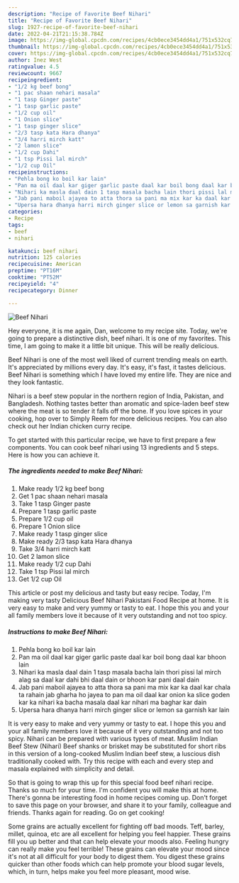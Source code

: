```yaml
---
description: "Recipe of Favorite Beef Nihari"
title: "Recipe of Favorite Beef Nihari"
slug: 1927-recipe-of-favorite-beef-nihari
date: 2022-04-21T21:15:38.784Z
image: https://img-global.cpcdn.com/recipes/4cb0ece3454dd4a1/751x532cq70/beef-nihari-recipe-main-photo.jpg
thumbnail: https://img-global.cpcdn.com/recipes/4cb0ece3454dd4a1/751x532cq70/beef-nihari-recipe-main-photo.jpg
cover: https://img-global.cpcdn.com/recipes/4cb0ece3454dd4a1/751x532cq70/beef-nihari-recipe-main-photo.jpg
author: Inez West
ratingvalue: 4.5
reviewcount: 9667
recipeingredient:
- "1/2 kg beef bong"
- "1 pac shaan nehari masala"
- "1 tasp Ginger paste"
- "1 tasp garlic paste"
- "1/2 cup oil"
- "1 Onion slice"
- "1 tasp ginger slice"
- "2/3 tasp kata Hara dhanya"
- "3/4 harri mirch katt"
- "2 lamon slice"
- "1/2 cup Dahi"
- "1 tsp Pissi lal mirch"
- "1/2 cup Oil"
recipeinstructions:
- "Pehla bong ko boil kar lain"
- "Pan ma oil daal kar giger garlic paste daal kar boil bong daal kar bhoon lain"
- "Nihari ka masla daal dain 1 tasp masala bacha lain thori pissi lal mirch alag sa daal kar dahi bhi daal dain or bhoon kar pani daal dain"
- "Jab pani maboil ajayea to atta thora sa pani ma mix kar ka daal kar chala ta rahain jab gharha ho jayea to pan ma oil daal kar onion ka slice goden kar ka nihari ka bacha masala daal kar nihari ma baghar kar dain"
- "Upersa hara dhanya harri mirch ginger slice or lemon sa garnish kar lain"
categories:
- Recipe
tags:
- beef
- nihari

katakunci: beef nihari 
nutrition: 125 calories
recipecuisine: American
preptime: "PT16M"
cooktime: "PT52M"
recipeyield: "4"
recipecategory: Dinner

---
```



![Beef Nihari](https://img-global.cpcdn.com/recipes/4cb0ece3454dd4a1/751x532cq70/beef-nihari-recipe-main-photo.jpg)

Hey everyone, it is me again, Dan, welcome to my recipe site. Today, we're going to prepare a distinctive dish, beef nihari. It is one of my favorites. This time, I am going to make it a little bit unique. This will be really delicious.

Beef Nihari is one of the most well liked of current trending meals on earth. It's appreciated by millions every day. It's easy, it's fast, it tastes delicious. Beef Nihari is something which I have loved my entire life. They are nice and they look fantastic.

Nihari is a beef stew popular in the northern region of India, Pakistan, and Bangladesh. Nothing tastes better than aromatic and spice-laden beef stew where the meat is so tender it falls off the bone. If you love spices in your cooking, hop over to Simply Reem for more delicious recipes. You can also check out her Indian chicken curry recipe.


To get started with this particular recipe, we have to first prepare a few components. You can cook beef nihari using 13 ingredients and 5 steps. Here is how you can achieve it.

<!--inarticleads1-->

##### The ingredients needed to make Beef Nihari:

1. Make ready 1/2 kg beef bong
1. Get 1 pac shaan nehari masala
1. Take 1 tasp Ginger paste
1. Prepare 1 tasp garlic paste
1. Prepare 1/2 cup oil
1. Prepare 1 Onion slice
1. Make ready 1 tasp ginger slice
1. Make ready 2/3 tasp kata Hara dhanya
1. Take 3/4 harri mirch katt
1. Get 2 lamon slice
1. Make ready 1/2 cup Dahi
1. Take 1 tsp Pissi lal mirch
1. Get 1/2 cup Oil


This article or post my delicious and tasty but easy recipe. Today, I&#39;m making very tasty Delicious Beef Nihari Pakistani Food Recipe at home. It is very easy to make and very yummy or tasty to eat. I hope this you and your all family members love it because of it very outstanding and not too spicy. 

<!--inarticleads2-->

##### Instructions to make Beef Nihari:

1. Pehla bong ko boil kar lain
1. Pan ma oil daal kar giger garlic paste daal kar boil bong daal kar bhoon lain
1. Nihari ka masla daal dain 1 tasp masala bacha lain thori pissi lal mirch alag sa daal kar dahi bhi daal dain or bhoon kar pani daal dain
1. Jab pani maboil ajayea to atta thora sa pani ma mix kar ka daal kar chala ta rahain jab gharha ho jayea to pan ma oil daal kar onion ka slice goden kar ka nihari ka bacha masala daal kar nihari ma baghar kar dain
1. Upersa hara dhanya harri mirch ginger slice or lemon sa garnish kar lain


It is very easy to make and very yummy or tasty to eat. I hope this you and your all family members love it because of it very outstanding and not too spicy. Nihari can be prepared with various types of meat. Muslim Indian Beef Stew (Nihari) Beef shanks or brisket may be substituted for short ribs in this version of a long-cooked Muslim Indian beef stew, a luscious dish traditionally cooked with. Try this recipe with each and every step and masala explained with simplicity and detail. 

So that is going to wrap this up for this special food beef nihari recipe. Thanks so much for your time. I'm confident you will make this at home. There's gonna be interesting food in home recipes coming up. Don't forget to save this page on your browser, and share it to your family, colleague and friends. Thanks again for reading. Go on get cooking!

Some grains are actually excellent for fighting off bad moods. Teff, barley, millet, quinoa, etc are all excellent for helping you feel happier. These grains fill you up better and that can help elevate your moods also. Feeling hungry can really make you feel terrible! These grains can elevate your mood since it's not at all difficult for your body to digest them. You digest these grains quicker than other foods which can help promote your blood sugar levels, which, in turn, helps make you feel more pleasant, mood wise.
